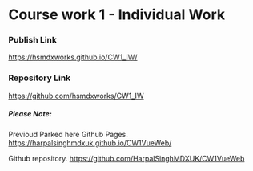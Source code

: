 # Course work 1 - Individual Work

### Publish Link
https://hsmdxworks.github.io/CW1_IW/
### Repository Link
https://github.com/hsmdxworks/CW1_IW



##### *Please Note:*
Previoud Parked here Github Pages.
https://harpalsinghmdxuk.github.io/CW1VueWeb/

Github repository.
https://github.com/HarpalSinghMDXUK/CW1VueWeb